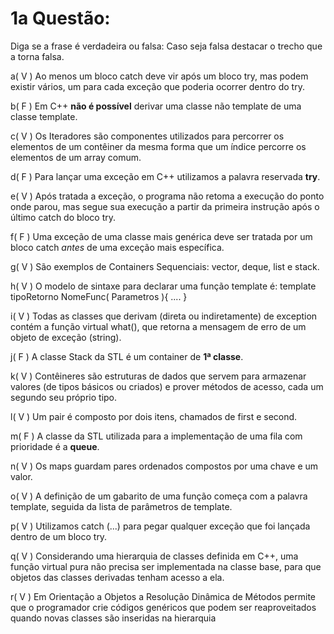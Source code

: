 # 1a Questão:

Diga se a frase é verdadeira ou falsa: Caso seja falsa destacar o trecho
que a torna falsa.

a( V ) Ao menos um bloco catch deve vir após um bloco try, mas podem existir vários, um para
cada exceção que poderia ocorrer dentro do try.

b( F ) Em C++ **não é possível** derivar uma classe não template de uma classe template.

c( V ) Os Iteradores são componentes utilizados para percorrer os elementos de um contêiner da
mesma forma que um índice percorre os elementos de um array comum.

d( F ) Para lançar uma exceção em C++ utilizamos a palavra reservada **try**.

e( V ) Após tratada a exceção, o programa não retoma a execução do ponto onde parou, mas segue
sua execução a partir da primeira instrução após o último catch do bloco try.

f( F ) Uma exceção de uma classe mais genérica deve ser tratada por um bloco catch *antes* de uma
exceção mais específica.

g( V ) São exemplos de Containers Sequenciais: vector, deque, list e stack.

h( V ) O modelo de sintaxe para declarar uma função template é:
template <typename T> tipoRetorno NomeFunc( Parametros ){ .... }

i( V ) Todas as classes que derivam (direta ou indiretamente) de exception contém a função virtual
what(), que retorna a mensagem de erro de um objeto de exceção (string).

j( F ) A classe Stack da STL é um container de **1ª classe**.

k( V ) Contêineres são estruturas de dados que servem para armazenar valores (de tipos básicos
ou criados) e prover métodos de acesso, cada um segundo seu próprio tipo.

l( V ) Um pair é composto por dois itens, chamados de first e second.

m( F ) A classe da STL utilizada para a implementação de uma fila com prioridade é a **queue**.

n( V ) Os maps guardam pares ordenados compostos por uma chave e um valor.

o( V ) A definição de um gabarito de uma função começa com a palavra template, seguida da lista
de parâmetros de template.

p( V ) Utilizamos catch (...) para pegar qualquer exceção que foi lançada dentro de um bloco try.

q( V ) Considerando uma hierarquia de classes definida em C++, uma função virtual pura não
precisa ser implementada na classe base, para que objetos das classes derivadas tenham
acesso a ela.

r( V ) Em Orientação a Objetos a Resolução Dinâmica de Métodos permite que o programador crie
códigos genéricos que podem ser reaproveitados quando novas classes são inseridas na
hierarquia